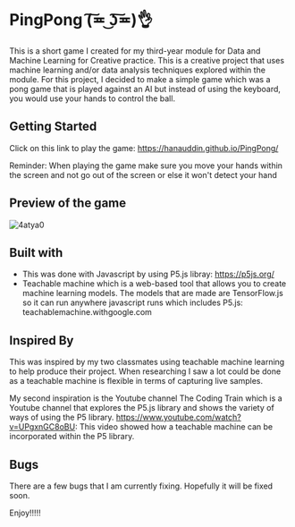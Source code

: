 # PingPong  (͠≖ ͜ʖ͠≖)👌

This is a short game I created for my third-year module for Data and Machine Learning for Creative practice. This is a creative project that uses machine learning and/or data analysis techniques explored within the module. For this project, I decided to make a simple game which was a pong game that is played against an AI but instead of using the keyboard, you would use your hands to control the ball. 

## Getting Started

Click on this link to play the game:
https://hanauddin.github.io/PingPong/ 

Reminder: When playing the game make sure you move your hands within the screen and not go out of the screen or else it won't detect your hand 

## Preview of the game 

![4atya0](https://user-images.githubusercontent.com/49173126/89716536-b05df400-d9a5-11ea-86e7-18ac73b4fcb7.gif)

## Built with 

- This was done with Javascript by using P5.js libray: https://p5js.org/
- Teachable machine which is a web-based tool that allows you to create machine learning models. The models that are made are TensorFlow.js so it can run anywhere javascript runs which includes P5.js: teachablemachine.withgoogle.com 

## Inspired By 

This was inspired by my two classmates using teachable machine learning to help produce their project. When researching I saw a lot could be done as a teachable machine is flexible in terms of capturing live samples. 

My second inspiration is the Youtube channel The Coding Train which is a Youtube channel that explores the P5.js library and shows the variety of ways of using the P5 library. https://www.youtube.com/watch?v=UPgxnGC8oBU: This video showed how a teachable machine can be incorporated within the P5 library.  

## Bugs

There are a few bugs that I am currently fixing. Hopefully it will be fixed soon. 

Enjoy!!!!!
